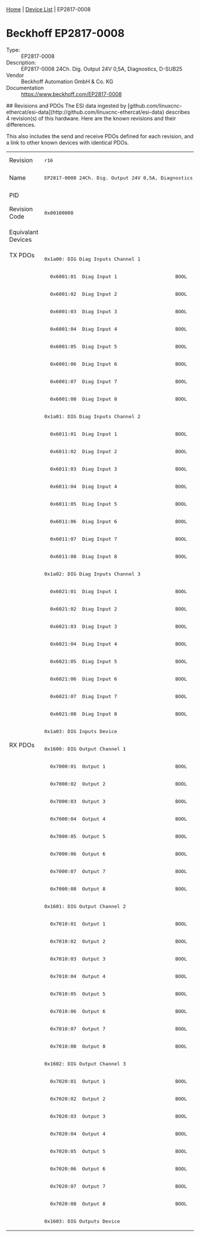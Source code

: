 <div class="nav"><a href="/esi-data">Home</a> | <a href="/esi-data/devices">Device List</a> | EP2817-0008</div>

#  Beckhoff EP2817-0008

<dl>
  <dt>Type:</dt><dd>EP2817-0008</dd>
  <dt>Description:</dt><dd>EP2817-0008 24Ch. Dig. Output 24V 0,5A, Diagnostics, D-SUB25</dd>
  <dt>Vendor</dt><dd>Beckhoff Automation GmbH & Co. KG</dd>
  <dt>Documentation</dt><dd><a href="https://www.beckhoff.com/EP2817-0008">https://www.beckhoff.com/EP2817-0008</a></dd>
</dl>
## Revisions and PDOs
The ESI data ingested by [github.com/linuxcnc-ethercat/esi-data](http://github.com/linuxcnc-ethercat/esi-data) describes 4 revision(s) of this hardware.  Here are the known revisions and their differences.

This also includes the send and receive PDOs defined for each revision, and a link to other known devices with identical PDOs.

<table>
<tr >
<td class="first">Revision</td>
<td ><pre>r16</pre></td>
<td ><pre>r17</pre></td>
<td ><pre>r18</pre></td>
<td ><pre>r19</pre></td>
</tr>
<tr >
<td class="first">Name</td>
<td ><pre>EP2817-0008 24Ch. Dig. Output 24V 0,5A, Diagnostics, D-SUB25</pre></td>
<td  colspan=3 align="center"><pre>EP2817-0008 24Ch. Dig. Output 24V 0,5A, Diagnostics, DSUB-25</pre></td>
</tr>
<tr >
<td class="first">PID</td>
<td  colspan=4 align="center"><pre>0x0b014052</pre></td>
</tr>
<tr >
<td class="first">Revision Code</td>
<td ><pre>0x00100008</pre></td>
<td ><pre>0x00110008</pre></td>
<td ><pre>0x00120008</pre></td>
<td ><pre>0x00130008</pre></td>
</tr>
<tr >
<td class="first">Equivalant Devices</td>
<td  colspan=4 align="center"><pre><a href="EPP2817-0008">EPP2817-0008 r16</a><br/><a href="EPP2817-0008">EPP2817-0008 r17</a><br/><a href="EPP2817-0008">EPP2817-0008 r18</a></pre></td>
</tr>
<tr class="txpdo pdosection">
<td class="first" rowspan=28 valign=top>TX PDOs</td>
<td colspan=4 align="left"><pre>0x1a00: DIG Diag Inputs Channel 1</pre></td>
<td></td>
</tr>
<tr class="txpdo">
<td  colspan=4 align="left"><pre>  0x6001:01  Diag Input 1                    BOOL</pre></td>
</tr>
<tr class="txpdo">
<td  colspan=4 align="left"><pre>  0x6001:02  Diag Input 2                    BOOL</pre></td>
</tr>
<tr class="txpdo">
<td  colspan=4 align="left"><pre>  0x6001:03  Diag Input 3                    BOOL</pre></td>
</tr>
<tr class="txpdo">
<td  colspan=4 align="left"><pre>  0x6001:04  Diag Input 4                    BOOL</pre></td>
</tr>
<tr class="txpdo">
<td  colspan=4 align="left"><pre>  0x6001:05  Diag Input 5                    BOOL</pre></td>
</tr>
<tr class="txpdo">
<td  colspan=4 align="left"><pre>  0x6001:06  Diag Input 6                    BOOL</pre></td>
</tr>
<tr class="txpdo">
<td  colspan=4 align="left"><pre>  0x6001:07  Diag Input 7                    BOOL</pre></td>
</tr>
<tr class="txpdo">
<td  colspan=4 align="left"><pre>  0x6001:08  Diag Input 8                    BOOL</pre></td>
</tr>
<tr class="txpdo pdosection">
<td  colspan=4 align="left"><pre>0x1a01: DIG Diag Inputs Channel 2</pre></td>
</tr>
<tr class="txpdo">
<td  colspan=4 align="left"><pre>  0x6011:01  Diag Input 1                    BOOL</pre></td>
</tr>
<tr class="txpdo">
<td  colspan=4 align="left"><pre>  0x6011:02  Diag Input 2                    BOOL</pre></td>
</tr>
<tr class="txpdo">
<td  colspan=4 align="left"><pre>  0x6011:03  Diag Input 3                    BOOL</pre></td>
</tr>
<tr class="txpdo">
<td  colspan=4 align="left"><pre>  0x6011:04  Diag Input 4                    BOOL</pre></td>
</tr>
<tr class="txpdo">
<td  colspan=4 align="left"><pre>  0x6011:05  Diag Input 5                    BOOL</pre></td>
</tr>
<tr class="txpdo">
<td  colspan=4 align="left"><pre>  0x6011:06  Diag Input 6                    BOOL</pre></td>
</tr>
<tr class="txpdo">
<td  colspan=4 align="left"><pre>  0x6011:07  Diag Input 7                    BOOL</pre></td>
</tr>
<tr class="txpdo">
<td  colspan=4 align="left"><pre>  0x6011:08  Diag Input 8                    BOOL</pre></td>
</tr>
<tr class="txpdo pdosection">
<td  colspan=4 align="left"><pre>0x1a02: DIG Diag Inputs Channel 3</pre></td>
</tr>
<tr class="txpdo">
<td  colspan=4 align="left"><pre>  0x6021:01  Diag Input 1                    BOOL</pre></td>
</tr>
<tr class="txpdo">
<td  colspan=4 align="left"><pre>  0x6021:02  Diag Input 2                    BOOL</pre></td>
</tr>
<tr class="txpdo">
<td  colspan=4 align="left"><pre>  0x6021:03  Diag Input 3                    BOOL</pre></td>
</tr>
<tr class="txpdo">
<td  colspan=4 align="left"><pre>  0x6021:04  Diag Input 4                    BOOL</pre></td>
</tr>
<tr class="txpdo">
<td  colspan=4 align="left"><pre>  0x6021:05  Diag Input 5                    BOOL</pre></td>
</tr>
<tr class="txpdo">
<td  colspan=4 align="left"><pre>  0x6021:06  Diag Input 6                    BOOL</pre></td>
</tr>
<tr class="txpdo">
<td  colspan=4 align="left"><pre>  0x6021:07  Diag Input 7                    BOOL</pre></td>
</tr>
<tr class="txpdo">
<td  colspan=4 align="left"><pre>  0x6021:08  Diag Input 8                    BOOL</pre></td>
</tr>
<tr class="txpdo pdosection">
<td  colspan=4 align="left"><pre>0x1a03: DIG Inputs Device</pre></td>
</tr>
<tr class="rxpdo pdosection">
<td class="first" rowspan=28 valign=top>RX PDOs</td>
<td colspan=4 align="left"><pre>0x1600: DIG Output Channel 1</pre></td>
<td></td>
</tr>
<tr class="rxpdo">
<td  colspan=4 align="left"><pre>  0x7000:01  Output 1                        BOOL</pre></td>
</tr>
<tr class="rxpdo">
<td  colspan=4 align="left"><pre>  0x7000:02  Output 2                        BOOL</pre></td>
</tr>
<tr class="rxpdo">
<td  colspan=4 align="left"><pre>  0x7000:03  Output 3                        BOOL</pre></td>
</tr>
<tr class="rxpdo">
<td  colspan=4 align="left"><pre>  0x7000:04  Output 4                        BOOL</pre></td>
</tr>
<tr class="rxpdo">
<td  colspan=4 align="left"><pre>  0x7000:05  Output 5                        BOOL</pre></td>
</tr>
<tr class="rxpdo">
<td  colspan=4 align="left"><pre>  0x7000:06  Output 6                        BOOL</pre></td>
</tr>
<tr class="rxpdo">
<td  colspan=4 align="left"><pre>  0x7000:07  Output 7                        BOOL</pre></td>
</tr>
<tr class="rxpdo">
<td  colspan=4 align="left"><pre>  0x7000:08  Output 8                        BOOL</pre></td>
</tr>
<tr class="rxpdo pdosection">
<td  colspan=4 align="left"><pre>0x1601: DIG Output Channel 2</pre></td>
</tr>
<tr class="rxpdo">
<td  colspan=4 align="left"><pre>  0x7010:01  Output 1                        BOOL</pre></td>
</tr>
<tr class="rxpdo">
<td  colspan=4 align="left"><pre>  0x7010:02  Output 2                        BOOL</pre></td>
</tr>
<tr class="rxpdo">
<td  colspan=4 align="left"><pre>  0x7010:03  Output 3                        BOOL</pre></td>
</tr>
<tr class="rxpdo">
<td  colspan=4 align="left"><pre>  0x7010:04  Output 4                        BOOL</pre></td>
</tr>
<tr class="rxpdo">
<td  colspan=4 align="left"><pre>  0x7010:05  Output 5                        BOOL</pre></td>
</tr>
<tr class="rxpdo">
<td  colspan=4 align="left"><pre>  0x7010:06  Output 6                        BOOL</pre></td>
</tr>
<tr class="rxpdo">
<td  colspan=4 align="left"><pre>  0x7010:07  Output 7                        BOOL</pre></td>
</tr>
<tr class="rxpdo">
<td  colspan=4 align="left"><pre>  0x7010:08  Output 8                        BOOL</pre></td>
</tr>
<tr class="rxpdo pdosection">
<td  colspan=4 align="left"><pre>0x1602: DIG Output Channel 3</pre></td>
</tr>
<tr class="rxpdo">
<td  colspan=4 align="left"><pre>  0x7020:01  Output 1                        BOOL</pre></td>
</tr>
<tr class="rxpdo">
<td  colspan=4 align="left"><pre>  0x7020:02  Output 2                        BOOL</pre></td>
</tr>
<tr class="rxpdo">
<td  colspan=4 align="left"><pre>  0x7020:03  Output 3                        BOOL</pre></td>
</tr>
<tr class="rxpdo">
<td  colspan=4 align="left"><pre>  0x7020:04  Output 4                        BOOL</pre></td>
</tr>
<tr class="rxpdo">
<td  colspan=4 align="left"><pre>  0x7020:05  Output 5                        BOOL</pre></td>
</tr>
<tr class="rxpdo">
<td  colspan=4 align="left"><pre>  0x7020:06  Output 6                        BOOL</pre></td>
</tr>
<tr class="rxpdo">
<td  colspan=4 align="left"><pre>  0x7020:07  Output 7                        BOOL</pre></td>
</tr>
<tr class="rxpdo">
<td  colspan=4 align="left"><pre>  0x7020:08  Output 8                        BOOL</pre></td>
</tr>
<tr class="rxpdo pdosection">
<td  colspan=4 align="left"><pre>0x1603: DIG Outputs Device</pre></td>
</tr>
</table>
